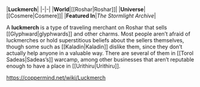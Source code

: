 |**Luckmerch**|
|-|-|
|**World**|[[Roshar\|Roshar]]|
|**Universe**|[[Cosmere\|Cosmere]]|
|**Featured In**|*The Stormlight Archive*|

A **luckmerch** is a type of traveling merchant on Roshar that sells [[Glyphward\|glyphwards]] and other charms. Most people aren’t afraid of luckmerches or hold superstitious beliefs about the sellers themselves, though some such as [[Kaladin\|Kaladin]] dislike them, since they don’t actually help anyone in a valuable way. There are several of them in [[Torol Sadeas\|Sadeas’s]] warcamp, among other businesses that aren’t reputable enough to have a place in [[Urithiru\|Urithiru]].



https://coppermind.net/wiki/Luckmerch